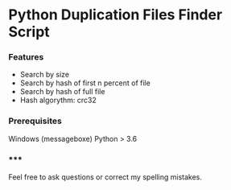 # Python Duplication Files Finder Script

### Features
- Search by size
- Search by hash of first n percent of file
- Search by hash of full file
- Hash algorythm: crc32

### Prerequisites
Windows (messageboxe)
Python > 3.6

### \*\*\*
Feel free to ask questions or correct my spelling mistakes.